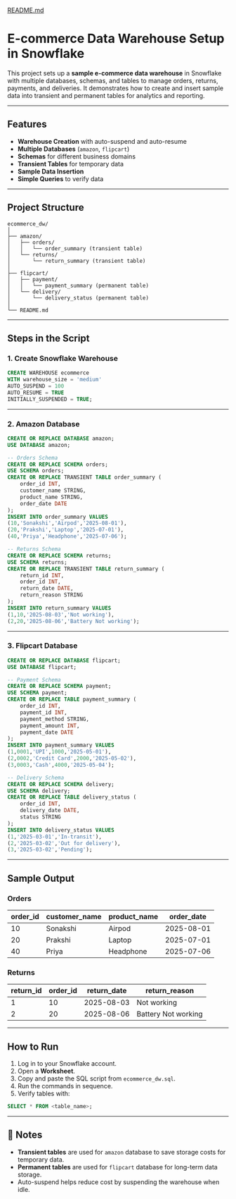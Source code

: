 [README.md](https://github.com/user-attachments/files/21691149/README.md)
# E-commerce Data Warehouse Setup in Snowflake

This project sets up a **sample e-commerce data warehouse** in Snowflake with multiple databases, schemas, and tables to manage orders, returns, payments, and deliveries. It demonstrates how to create and insert sample data into transient and permanent tables for analytics and reporting.

---

## Features

- **Warehouse Creation** with auto-suspend and auto-resume
- **Multiple Databases** (`amazon`, `flipcart`)
- **Schemas** for different business domains
- **Transient Tables** for temporary data
- **Sample Data Insertion**
- **Simple Queries** to verify data

---

## Project Structure

```
ecommerce_dw/
│
├── amazon/
│   ├── orders/
│   │   └── order_summary (transient table)
│   └── returns/
│       └── return_summary (transient table)
│
├── flipcart/
│   ├── payment/
│   │   └── payment_summary (permanent table)
│   └── delivery/
│       └── delivery_status (permanent table)
│
└── README.md
```

---

## Steps in the Script

### 1. Create Snowflake Warehouse
```sql
CREATE WAREHOUSE ecommerce
WITH warehouse_size = 'medium'
AUTO_SUSPEND = 100
AUTO_RESUME = TRUE
INITIALLY_SUSPENDED = TRUE;
```

---

### 2. Amazon Database
```sql
CREATE OR REPLACE DATABASE amazon;
USE DATABASE amazon;

-- Orders Schema
CREATE OR REPLACE SCHEMA orders;
USE SCHEMA orders;
CREATE OR REPLACE TRANSIENT TABLE order_summary (
    order_id INT,
    customer_name STRING,
    product_name STRING,
    order_date DATE
);
INSERT INTO order_summary VALUES
(10,'Sonakshi','Airpod','2025-08-01'),
(20,'Prakshi','Laptop','2025-07-01'),
(40,'Priya','Headphone','2025-07-06');

-- Returns Schema
CREATE OR REPLACE SCHEMA returns;
USE SCHEMA returns;
CREATE OR REPLACE TRANSIENT TABLE return_summary (
    return_id INT,
    order_id INT,
    return_date DATE,
    return_reason STRING
);
INSERT INTO return_summary VALUES
(1,10,'2025-08-03','Not working'),
(2,20,'2025-08-06','Battery Not working');
```

---

### 3. Flipcart Database
```sql
CREATE OR REPLACE DATABASE flipcart;
USE DATABASE flipcart;

-- Payment Schema
CREATE OR REPLACE SCHEMA payment;
USE SCHEMA payment;
CREATE OR REPLACE TABLE payment_summary (
    order_id INT,
    payment_id INT,
    payment_method STRING,
    payment_amount INT,
    payment_date DATE
);
INSERT INTO payment_summary VALUES
(1,0001,'UPI',1000,'2025-05-01'),
(2,0002,'Credit Card',2000,'2025-05-02'),
(3,0003,'Cash',4000,'2025-05-04');

-- Delivery Schema
CREATE OR REPLACE SCHEMA delivery;
USE SCHEMA delivery;
CREATE OR REPLACE TABLE delivery_status (
    order_id INT,
    delivery_date DATE,
    status STRING
);
INSERT INTO delivery_status VALUES
(1,'2025-03-01','In-transit'),
(2,'2025-03-02','Out for delivery'),
(3,'2025-03-02','Pending');
```

---

## Sample Output

### Orders
| order_id | customer_name | product_name | order_date |
|----------|---------------|--------------|------------|
| 10       | Sonakshi      | Airpod       | 2025-08-01 |
| 20       | Prakshi       | Laptop       | 2025-07-01 |
| 40       | Priya         | Headphone    | 2025-07-06 |

### Returns
| return_id | order_id | return_date | return_reason      |
|-----------|----------|-------------|--------------------|
| 1         | 10       | 2025-08-03  | Not working        |
| 2         | 20       | 2025-08-06  | Battery Not working|

---

## How to Run
1. Log in to your Snowflake account.
2. Open a **Worksheet**.
3. Copy and paste the SQL script from `ecommerce_dw.sql`.
4. Run the commands in sequence.
5. Verify tables with:
```sql
SELECT * FROM <table_name>;
```

---

## 📌 Notes
- **Transient tables** are used for `amazon` database to save storage costs for temporary data.
- **Permanent tables** are used for `flipcart` database for long-term data storage.
- Auto-suspend helps reduce cost by suspending the warehouse when idle.
